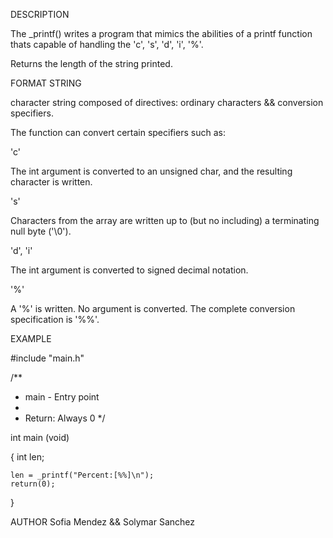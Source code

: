DESCRIPTION

The _printf() writes a program that mimics the abilities of a printf function
thats capable of handling the 'c', 's', 'd', 'i', '%'.

Returns the length of the string printed.

FORMAT STRING

character string composed of directives:
ordinary characters && conversion specifiers.

The function can convert certain specifiers such as:

'c'

The int argument is converted to an unsigned char, and the resulting character is written.

's'

Characters from the array are written up to (but no including)
a terminating null byte ('\0').

'd', 'i'

The int argument is converted to signed decimal notation.

'%'

A '%' is written. No argument is converted. The complete conversion specification is '%%'.

EXAMPLE

#include "main.h"

/**
 * main - Entry point
 *
 * Return: Always 0
 */

int main (void)

{
	int len;

	len = _printf("Percent:[%%]\n");
	return(0);
}

AUTHOR
Sofia Mendez && Solymar Sanchez
